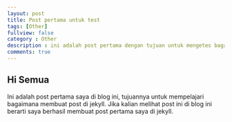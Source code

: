 ```yaml
---
layout: post
title: Post pertama untuk test
tags: [Other]
fullview: false
category : Other
description : ini adalah post pertama dengan tujuan untuk mengetes bagaimana membuat post di jekyll
comments: true
---
```

<h2>Hi Semua</h2>

Ini adalah post pertama saya di blog ini, tujuannya untuk mempelajari bagaimana membuat post di jekyll. 
Jika kalian melihat post ini di blog ini berarti saya berhasil membuat post pertama saya di jekyll.